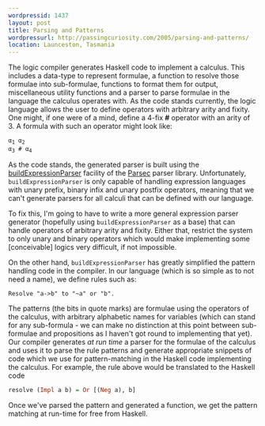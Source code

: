 ```yaml
---
wordpressid: 1437
layout: post
title: Parsing and Patterns
wordpressurl: http://passingcuriosity.com/2005/parsing-and-patterns/
location: Launceston, Tasmania
---
```


The logic compiler generates Haskell code to implement a calculus. This
includes a data-type to represent formulae, a function to resolve those
formulae into sub-formulae, functions to format them for output, miscellaneous
utility functions and a parser to parse formulae in the language the calculus
operates with. As the code stands currently, the logic language allows the
user to define operators with arbitrary arity and fixity. One might, if one
were of a mind, define a 4-fix **#** operator with an arity of 3. A formula
with such an operator might look like:

<code style="text-align: center;">&alpha;<sub>1</sub> &alpha;<sub>2</sub> &alpha;<sub>3</sub> # &alpha;<sub>4</sub></code>

As the code stands, the generated parser is built using the <a href="http://www.cs.uu.nl/people/daan/download/parsec/parsec.html#buildExpressionParser">buildExpressionParser</a> facility of the <a href="http://www.cs.uu.nl/~daan/parsec.html">Parsec</a> parser library. Unfortunately, `buildExpressionParser` is only capable of handling expression languages with unary prefix, binary infix and unary postfix operators, meaning that we can't generate parsers for all calculi that can be defined with our language.

To fix this, I'm going to have to write a more general expression parser
generator (hopefully using `buildExpressionParser` as a base) that can handle
operators of arbitrary arity and fixity. Either that, restrict the system to
only unary and binary operators which would make implementing some
[conceivable] logics very difficult, if not impossible.

On the other hand, `buildExpressionParser` has greatly simplified the pattern
handling code in the compiler. In our language (which is so simple as to not
need a name), we define rules such as: 

`Resolve "a->b" to "~a" or "b".`

The patterns (the bits in quote marks) are formulae using the operators of the
calculus, with arbitrary alphabetic names for variables (which can stand for
any sub-formula - we can make no distinction at this point between
sub-formulae and propositions as I haven't got round to implementing that
yet). Our compiler generates *at run time* a parser for the
formulae of the calculus and uses it to parse the rule patterns and generate
appropriate snippets of code which we use for pattern-matching in the Haskell
code implementing the calculus. For example, the rule above would be
translated to the Haskell code 

``````haskell
resolve (Impl a b) = Or [(Neg a), b]
``````

Once we've parsed the pattern and generated a function, we get the pattern
matching at run-time for free from Haskell.
